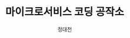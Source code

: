 ---
title: 마이크로서비스 코딩 공작소
author: 정대천
bookCoverUrl: http://image.kyobobook.co.kr/images/book/large/217/l9791160504217.jpg
category: dev-book
tag: not purchased
---